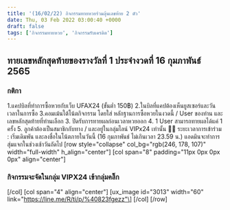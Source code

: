 ```yaml
---
title: '(16/02/22) กิจกรรมทายหวยร่วมลุ้นเลขท้าย 2 ตัว'
date: Thu, 03 Feb 2022 03:00:40 +0000
draft: false
tags: ['กิจกรรมทายหวย', 'กิจกรรมรับเครดิต']
---
```


**ทายเลขหลักสุดท้ายของรางวัลที่ 1** **ประจำงวดที่ 16 กุมภาพันธ์ 2565**
----------------------------------------------------------------------

### **กติกา**

1.แคปบิลที่ทำการซื้อหวยกับเว็บ UFAX24 (ขั้นต่ำ 150฿) 2.ในบิลที่แคปต้องเห็นยูสเซอร์และวันเวลาในการซื้อ 3.คอมเม้นใต้โน้ตกิจกรรม โดยใส่ หลักฐานการซื้อหวยในงวดนี้ / User ของท่าน และเลขหลักสุดท้ายที่ท่านเลือก 3. ปิดรับการทายผลก่อนเวลาหวยออก 4. 1 User สามารถทายผลได้แค่ 1 ครั้ง 5. ลูกค้าต้องเป็นสมาชิกกับทาง / และอยู่ในกลุ่มไลน์ VIPx24 เท่านั้น 📍📍 ระยะเวลาการเข้าร่วม : เริ่มเดิมพัน และลงชื่อในโน้ตภายในวันนี้ (16 กุมภาพันธ์ ไม่เกินเวลา 23.59 น.) แอดมินจะทำการสุ่มแจกในช่วงเช้าวันถัดไป \[row style="collapse" col\_bg="rgb(246, 178, 107)" width="full-width" h\_align="center"\] \[col span="8" padding="11px 0px 0px 0px" align="center"\]

### กิจกรรมจะจัดในกลุ่ม VIPX24 เข้ากลุ่มคลิ๊ก

\[/col\] \[col span="4" align="center"\] \[ux\_image id="3013" width="60" link="https://line.me/R/ti/p/%40823fgezz"\] \[/col\] \[/row\]